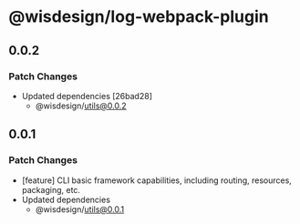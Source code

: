 # @wisdesign/log-webpack-plugin

## 0.0.2

### Patch Changes

- Updated dependencies [26bad28]
  - @wisdesign/utils@0.0.2

## 0.0.1

### Patch Changes

- [feature] CLI basic framework capabilities, including routing, resources, packaging, etc.
- Updated dependencies
  - @wisdesign/utils@0.0.1
